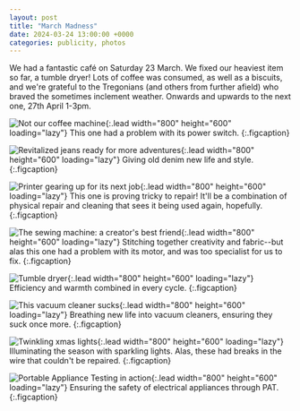 ```yaml
---
layout: post
title: "March Madness"
date: 2024-03-24 13:00:00 +0000
categories: publicity, photos
---
```


We had a fantastic café on Saturday 23 March. We fixed our heaviest item so far, a tumble dryer! Lots of coffee was consumed, as well as a biscuits, and we're grateful to the Tregonians (and others from further afield) who braved the sometimes inclement weather. Onwards and upwards to the next one, 27th April 1-3pm.

![Not our coffee machine](/assets/marchMadness/coffeeMachine.jpeg){:.lead width="800" height="600" loading="lazy"}
This one had a problem with its power switch.
{:.figcaption}

![Revitalized jeans ready for more adventures](/assets/marchMadness/jeans.jpeg){:.lead width="800" height="600" loading="lazy"}
Giving old denim new life and style.
{:.figcaption}

![Printer gearing up for its next job](/assets/marchMadness/printer.jpeg){:.lead width="800" height="600" loading="lazy"}
This one is proving tricky to repair! It'll be a combination of physical repair and cleaning that sees it being used again, hopefully.
{:.figcaption}

![The sewing machine: a creator's best friend](/assets/marchMadness/sewingMachine.jpeg){:.lead width="800" height="600" loading="lazy"}
Stitching together creativity and fabric--but alas this one had a problem with its motor, and was too specialist for us to fix.
{:.figcaption}

![Tumble dryer](/assets/marchMadness/tumbleDryer.jpeg){:.lead width="800" height="600" loading="lazy"}
Efficiency and warmth combined in every cycle.
{:.figcaption}

![This vacuum cleaner sucks](/assets/marchMadness/vacuum.jpeg){:.lead width="800" height="600" loading="lazy"}
Breathing new life into vacuum cleaners, ensuring they suck once more.
{:.figcaption}

![Twinkling xmas lights](/assets/marchMadness/xmasLights.jpeg){:.lead width="800" height="600" loading="lazy"}
Illuminating the season with sparkling lights. Alas, these had breaks in the wire that couldn't be repaired.
{:.figcaption}

![Portable Appliance Testing in action](/assets/marchMadness/PAT_testing.jpeg){:.lead width="800" height="600" loading="lazy"}
Ensuring the safety of electrical appliances through PAT.
{:.figcaption}


